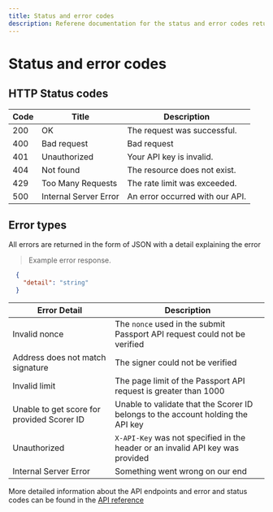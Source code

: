 ```yaml
---
title: Status and error codes
description: Referene documentation for the status and error codes returned from the Passport API.
---
```


# Status and error codes

## HTTP Status codes

| Code | Title                 | Description                     |
| ---- | --------------------- | ------------------------------- |
| 200  | OK                    | The request was successful.     |
| 400  | Bad request           | Bad request                     |
| 401  | Unauthorized          | Your API key is invalid.        |
| 404  | Not found             | The resource does not exist.    |
| 429  | Too Many Requests     | The rate limit was exceeded.    |
| 500  | Internal Server Error | An error occurred with our API. |



## Error types

All errors are returned in the form of JSON with a detail explaining the error

> Example error response.

```json
  {
    "detail": "string"
  }
```

| Error Detail                               | Description                                                                      |
| ------------------------------------------ | -------------------------------------------------------------------------------- |
| Invalid nonce                              | The `nonce` used in the submit Passport API request could not be verified        |
| Address does not match signature           | The signer could not be verified                                                 |
| Invalid limit                              | The page limit of the Passport API request is greater than 1000                  |
| Unable to get score for provided Scorer ID | Unable to validate that the Scorer ID belongs to the account holding the API key |
| Unauthorized                               | `X-API-Key` was not specified in the header or an invalid API key was provided   |
| Internal Server Error                      | Something went wrong on our end                                                  |

More detailed information about the API endpoints and error and status codes can be found in the [API reference](../api-reference)

